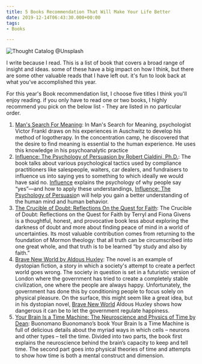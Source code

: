 ```yaml
---
title: 5 Books Recommendation That Will Make Your Life Better
date: 2019-12-14T06:43:30.000+00:00
tags:
- Books

---
```

![Thought Catalog @Unsplash](/uploads/photo-1512045482940-f37f5216f639.jpeg)

I write because I read. This is a list of book that covers a broad range of insight and ideas. some of these have a big impact on how I think, but there are some other valuable reads that I have left out. it's fun to look back at what you've accomplished this year.

For this year's Book recommendation list, I choose five titles I think you'll enjoy reading. if you only have to read one or two books, I highly recommend you pick on the below list - They are listed in no particular order.

1. [Man's Search For Meaning](https://www.amazon.com.au/Mans-Search-Meaning-Viktor-Frankl/dp/080701429X): In Man's Search for Meaning, psychologist Victor Frankl draws on his experiences in Auschwitz to develop his method of logotherapy. In the concentration camp, he discovered that the desire to find meaning is essential to the human experience. He uses this knowledge in his psychoanalytic practice
2. [Influence: The Psychology of Persuasion by Robert Cialdini, Ph.D.](https://amzn.to/2vrUsGh): The book talks about various psychological tactics used by compliance practitioners like salespeople, waiters, car dealers, and fundraisers to influence us into saying yes to something to which ideally we would have said no. [Influence](https://amzn.to/2vrUsGh) explains the psychology of why people say “yes”—and how to apply these understandings, [Influence: The Psychology of Persuasio](https://amzn.to/2vrUsGh)n will help you gain a better understanding of the human mind and human behavior.
3. [The Crucible of Doubt: Reflections On the Quest for Faith](https://www.amazon.com/Crucible-Doubt-Reflections-Quest-Faith/dp/1609079426): The Crucible of Doubt: Reflections on the Quest for Faith by Terryl and Fiona Givens is a thoughtful, honest, and provocative book less about exploring the darkness of doubt and more about finding peace of mind in a world of uncertainties. Its most valuable contribution comes from returning to the foundation of Mormon theology: that all truth can be circumscribed into one great whole, and that truth is to be learned “by study and also by faith.”
4. [Brave New World by Aldous Huxley](https://www.amazon.com/Brave-New-World-Revisited/dp/0060776099/ref=sr_1_2?crid=1WGK9EKW4MPIR&keywords=brave+new+world&qid=1576305160&s=books&sprefix=brave+%2Cstripbooks-intl-ship%2C421&sr=1-2): The novel is an example of dystopian fiction, a story in which a society's attempt to create a perfect world goes wrong. The society in question is set in a futuristic version of London where the government has tried to create a completely stable civilization, one where the people are always happy. Unfortunately, the government has done this by conditioning people to focus solely on physical pleasure. On the surface, this might seem like a great idea, but in his dystopian novel, [Brave New World](https://www.amazon.com/Brave-New-World-Revisited/dp/0060776099/ref=sr_1_2?crid=1WGK9EKW4MPIR&keywords=brave+new+world&qid=1576305160&s=books&sprefix=brave+%2Cstripbooks-intl-ship%2C421&sr=1-2) Aldous Huxley shows how dangerous it can be to let the government regulate happiness.
5. [Your Brain Is a Time Machine: The Neuroscience and Physics of Time by Dean](https://www.amazon.com/Your-Brain-Time-Machine-Neuroscience/dp/0393247945/ref=as_li_ss_tl?ie=UTF8&linkCode=sl1&tag=raggwrit-20&linkId=ca9bc2d4f665460189031d05ff1a2e2d): Buonomano Buonomano’s book Your Brain Is a Time Machine is full of delicious details about the myriad ways in which cells – neurons and other types – tell the time. Divided into two parts, the book first explains the neuroscience behind the brain’s capacity to keep and tell time. The second part goes into physical theories of time and attempts to show how time is both a mental construct and dimension.